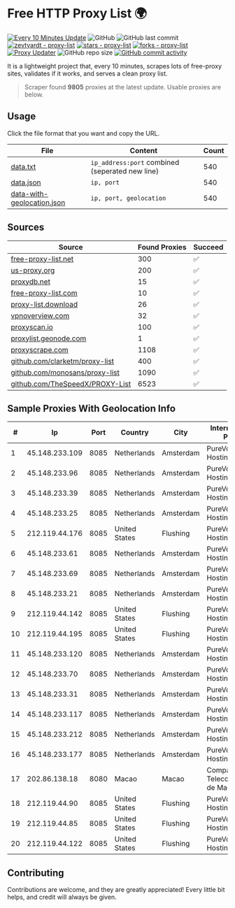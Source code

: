 
# Free HTTP Proxy List 🌍

[![Every 10 Minutes Update](https://github.com/mertguvencli/http-proxy-list/actions/workflows/main.yml/badge.svg?branch=main)](https://github.com/mertguvencli/http-proxy-list/actions/workflows/main.yml)
![GitHub](https://img.shields.io/github/license/mertguvencli/http-proxy-list)
![GitHub last commit](https://img.shields.io/github/last-commit/mertguvencli/http-proxy-list)
[![zevtyardt - proxy-list](https://img.shields.io/static/v1?label=zevtyardt&message=proxy-list&color=blue&logo=github)](https://github.com/zevtyardt/proxy-list "Go to GitHub repo")
[![stars - proxy-list](https://img.shields.io/github/stars/zevtyardt/proxy-list?style=social)](https://github.com/zevtyardt/proxy-list)
[![forks - proxy-list](https://img.shields.io/github/forks/zevtyardt/proxy-list?style=social)](https://github.com/zevtyardt/proxy-list)
[![Proxy Updater](https://github.com/zevtyardt/proxy-list/workflows/Proxy%20Updater/badge.svg)](https://github.com/zevtyardt/proxy-list/actions?query=workflow:"Proxy+Updater")
![GitHub repo size](https://img.shields.io/github/repo-size/zevtyardt/proxy-list)
[![GitHub commit activity](https://img.shields.io/github/commit-activity/m/zevtyardt/proxy-list?logo=commits)](https://github.com/zevtyardt/proxy-list/commits/main)

It is a lightweight project that, every 10 minutes, scrapes lots of free-proxy sites, validates if it works, and serves a clean proxy list.

> Scraper found **9805** proxies at the latest update. Usable proxies are below.

## Usage

Click the file format that you want and copy the URL.

|File|Content|Count|
|----|-------|-----|
|[data.txt](https://raw.githubusercontent.com/mertguvencli/http-proxy-list/main/proxy-list/data.txt)|`ip_address:port` combined (seperated new line)|540|
|[data.json](https://raw.githubusercontent.com/mertguvencli/http-proxy-list/main/proxy-list/data.json)|`ip, port`|540|
|[data-with-geolocation.json](https://raw.githubusercontent.com/mertguvencli/http-proxy-list/main/proxy-list/data-with-geolocation.json)|`ip, port, geolocation`|540|

## Sources

|Source|Found Proxies|Succeed|
|------|-------------|-------|
|[free-proxy-list.net](https://free-proxy-list.net)|300|✅|
|[us-proxy.org](https://www.us-proxy.org)|200|✅|
|[proxydb.net](http://proxydb.net)|15|✅|
|[free-proxy-list.com](https://free-proxy-list.com/?page=&port=&type%5B%5D=http&type%5B%5D=https&up_time=0&search=Search)|10|✅|
|[proxy-list.download](https://www.proxy-list.download/HTTP)|26|✅|
|[vpnoverview.com](https://vpnoverview.com/privacy/anonymous-browsing/free-proxy-servers)|32|✅|
|[proxyscan.io](https://www.proxyscan.io)|100|✅|
|[proxylist.geonode.com](https://proxylist.geonode.com/api/proxy-list?limit=300&page=1&sort_by=lastChecked&sort_type=desc&protocols=http,https)|1|✅|
|[proxyscrape.com](https://api.proxyscrape.com/v2/?request=displayproxies&protocol=http&timeout=10000&country=all&ssl=all&anonymity=all)|1108|✅|
|[github.com/clarketm/proxy-list](https://raw.githubusercontent.com/clarketm/proxy-list/master/proxy-list-raw.txt)|400|✅|
|[github.com/monosans/proxy-list](https://raw.githubusercontent.com/monosans/proxy-list/main/proxies/http.txt)|1090|✅|
|[github.com/TheSpeedX/PROXY-List](https://raw.githubusercontent.com/TheSpeedX/PROXY-List/master/http.txt)|6523|✅|


## Sample Proxies With Geolocation Info

|#|Ip|Port|Country|City|Internet Service Provider|
|-|--|----|-------|----|-------------------------|
|1|45.148.233.109|8085|Netherlands|Amsterdam|PureVoltage Hosting Inc.|
|2|45.148.233.96|8085|Netherlands|Amsterdam|PureVoltage Hosting Inc.|
|3|45.148.233.39|8085|Netherlands|Amsterdam|PureVoltage Hosting Inc.|
|4|45.148.233.25|8085|Netherlands|Amsterdam|PureVoltage Hosting Inc.|
|5|212.119.44.176|8085|United States|Flushing|PureVoltage Hosting Inc.|
|6|45.148.233.61|8085|Netherlands|Amsterdam|PureVoltage Hosting Inc.|
|7|45.148.233.69|8085|Netherlands|Amsterdam|PureVoltage Hosting Inc.|
|8|45.148.233.21|8085|Netherlands|Amsterdam|PureVoltage Hosting Inc.|
|9|212.119.44.142|8085|United States|Flushing|PureVoltage Hosting Inc.|
|10|212.119.44.195|8085|United States|Flushing|PureVoltage Hosting Inc.|
|11|45.148.233.120|8085|Netherlands|Amsterdam|PureVoltage Hosting Inc.|
|12|45.148.233.70|8085|Netherlands|Amsterdam|PureVoltage Hosting Inc.|
|13|45.148.233.31|8085|Netherlands|Amsterdam|PureVoltage Hosting Inc.|
|14|45.148.233.117|8085|Netherlands|Amsterdam|PureVoltage Hosting Inc.|
|15|45.148.233.212|8085|Netherlands|Amsterdam|PureVoltage Hosting Inc.|
|16|45.148.233.177|8085|Netherlands|Amsterdam|PureVoltage Hosting Inc.|
|17|202.86.138.18|8080|Macao|Macao|Companhia de Telecomunicacoes de Macau|
|18|212.119.44.90|8085|United States|Flushing|PureVoltage Hosting Inc.|
|19|212.119.44.85|8085|United States|Flushing|PureVoltage Hosting Inc.|
|20|212.119.44.122|8085|United States|Flushing|PureVoltage Hosting Inc.|



## Contributing

Contributions are welcome, and they are greatly appreciated! Every
little bit helps, and credit will always be given.


